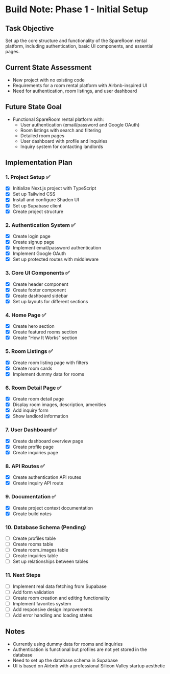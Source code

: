 # Build Note: Phase 1 - Initial Setup

## Task Objective
Set up the core structure and functionality of the SpareRoom rental platform, including authentication, basic UI components, and essential pages.

## Current State Assessment
- New project with no existing code
- Requirements for a room rental platform with Airbnb-inspired UI
- Need for authentication, room listings, and user dashboard

## Future State Goal
- Functional SpareRoom rental platform with:
  - User authentication (email/password and Google OAuth)
  - Room listings with search and filtering
  - Detailed room pages
  - User dashboard with profile and inquiries
  - Inquiry system for contacting landlords

## Implementation Plan

### 1. Project Setup ✅
- [x] Initialize Next.js project with TypeScript
- [x] Set up Tailwind CSS
- [x] Install and configure Shadcn UI
- [x] Set up Supabase client
- [x] Create project structure

### 2. Authentication System ✅
- [x] Create login page
- [x] Create signup page
- [x] Implement email/password authentication
- [x] Implement Google OAuth
- [x] Set up protected routes with middleware

### 3. Core UI Components ✅
- [x] Create header component
- [x] Create footer component
- [x] Create dashboard sidebar
- [x] Set up layouts for different sections

### 4. Home Page ✅
- [x] Create hero section
- [x] Create featured rooms section
- [x] Create "How It Works" section

### 5. Room Listings ✅
- [x] Create room listing page with filters
- [x] Create room cards
- [x] Implement dummy data for rooms

### 6. Room Detail Page ✅
- [x] Create room detail page
- [x] Display room images, description, amenities
- [x] Add inquiry form
- [x] Show landlord information

### 7. User Dashboard ✅
- [x] Create dashboard overview page
- [x] Create profile page
- [x] Create inquiries page

### 8. API Routes ✅
- [x] Create authentication API routes
- [x] Create inquiry API route

### 9. Documentation ✅
- [x] Create project context documentation
- [x] Create build notes

### 10. Database Schema (Pending)
- [ ] Create profiles table
- [ ] Create rooms table
- [ ] Create room_images table
- [ ] Create inquiries table
- [ ] Set up relationships between tables

### 11. Next Steps
- [ ] Implement real data fetching from Supabase
- [ ] Add form validation
- [ ] Create room creation and editing functionality
- [ ] Implement favorites system
- [ ] Add responsive design improvements
- [ ] Add error handling and loading states

## Notes
- Currently using dummy data for rooms and inquiries
- Authentication is functional but profiles are not yet stored in the database
- Need to set up the database schema in Supabase
- UI is based on Airbnb with a professional Silicon Valley startup aesthetic

